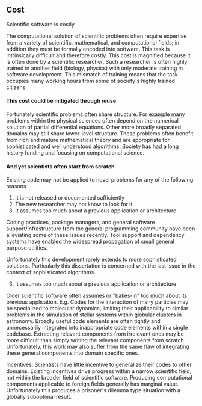 
Cost
----

Scientific software is costly.  

The computational solution of scientific problems often require expertise from a variety of scientific, mathematical, and computational fields; in addition they must be formally encoded into software.  This task is intrinsically difficult and therefore costly.  This cost is magnified because it is often done by a scientific researcher.  Such a researcher is often highly trained in another field (biology, physics) with only moderate training in software development.  This mismatch of training means that the task occupies many working hours from some of society's highly trained citizens.

#### This cost could be mitigated through reuse

Fortunately scientific problems often share structure.  For example many problems within the physical sciences often depend on the numerical solution of partial differential equations.  Other more broadly separated domains may still share lower-level structure.  These problems often benefit from rich and mature mathematical theory and are appropriate for sophisticated and well understood algorithms.  Society has had a long history funding and focusing on computational science.


#### And yet scientists often start from scratch

Existing code may not be applied to novel problems for any of the following reasons

1.  It is not released or documented sufficiently
2.  The new researcher may not know to look for it
3.  It assumes too much about a previous application or architecture

Coding practices, package managers, and general software support/infrastructure from the general programming community have been alleviating some of these issues recently.  Tool support and dependency systems have enabled the widespread propagation of small general purpose utilities.

Unfortunately this development rarely extends to more sophisticated solutions.  Particularly this dissertation is concerned with the last issue in the context of sophisticated algorithms. 

3.  It assumes too much about a previous application or architecture

Older scientific software often assumes or "bakes-in" too much about its previous application.  E.g. Codes for the interaction of many particles may be specialized to molecular dynamics, limiting their applicability to similar problems in the simulation of stellar systems within globular clusters in astronomy.  Broadly useful code elements are often tightly and unnecessarily integrated into inappropriate code elements within a single codebase.  Extracting relevant components from irrelevant ones may be more difficult than simply writing the relevant components from scratch.  Unfortunately, this work may also suffer from the same flaw of integrating these general components into domain specific ones.

Incentives:  Scientists have little incentive to generalize their codes to other domains.  Existing incentives drive progress within a narrow scientific field, not within the broader field of scientific software.  Producing computational components applicable to foreign fields generally has marginal value.  Unfortunately this produces a prisoner's dilemma type situation with a globally suboptimal result.
